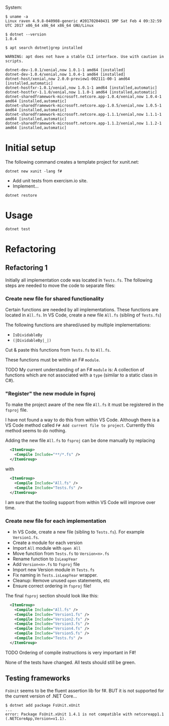 System:
```
$ uname -a
Linux raven 4.9.8-040908-generic #201702040431 SMP Sat Feb 4 09:32:59 UTC 2017 x86_64 x86_64 x86_64 GNU/Linux

$ dotnet --version
1.0.4

$ apt search dotnet|grep installed

WARNING: apt does not have a stable CLI interface. Use with caution in scripts.

dotnet-dev-1.0.1/xenial,now 1.0.1-1 amd64 [installed]
dotnet-dev-1.0.4/xenial,now 1.0.4-1 amd64 [installed]
dotnet-host/xenial,now 2.0.0-preview1-002111-00-1 amd64 [installed,automatic]
dotnet-hostfxr-1.0.1/xenial,now 1.0.1-1 amd64 [installed,automatic]
dotnet-hostfxr-1.1.0/xenial,now 1.1.0-1 amd64 [installed,automatic]
dotnet-sharedframework-microsoft.netcore.app-1.0.4/xenial,now 1.0.4-1 amd64 [installed,automatic]
dotnet-sharedframework-microsoft.netcore.app-1.0.5/xenial,now 1.0.5-1 amd64 [installed,automatic]
dotnet-sharedframework-microsoft.netcore.app-1.1.1/xenial,now 1.1.1-1 amd64 [installed,automatic]
dotnet-sharedframework-microsoft.netcore.app-1.1.2/xenial,now 1.1.2-1 amd64 [installed,automatic]
```

# Initial setup

The following command creates a template project for xunit.net:
```
dotnet new xunit -lang f#
```

- Add unit tests from exercism.io site.
- Implement...

```
dotnet restore
```

# Usage

```
dotnet test
```

# Refactoring

## Refactoring 1

Initially all implementation code was located in `Tests.fs`. The following steps are needed to move the code to separate files:

### Create new file for shared functionality

Certain functions are needed by all implementations. These functions are located in `All.fs`. In VS Code, create a new file `All.fs` (sibling of `Tests.fs`)

The following functions are shared/used by multiple implementations:

- `IsDividableBy`
- `(|DividableBy|_|)`

Cut & paste this functions from `Tests.fs` to `All.fs`.

These functions must be within an F# `module`.

TODO My current understanding of an F# `module` is: A collection of functions which are not associated with a `type` (similar to a static class in C#).

### "Register" the new module in fsproj

To make the project aware of the new file `All.fs` it must be registered in the `fsproj` file.

I have not found a way to do this from within VS Code. Although there is a VS Code method called `F# Add current file to project`. Currently this method seems to do nothing.

Adding the new file `All.fs` to `fsproj` can be done manually by replacing 

```xml
  <ItemGroup>
    <Compile Include="**/*.fs" />
  </ItemGroup>
```
with

```xml
  <ItemGroup>
    <Compile Include="All.fs" />
    <Compile Include="Tests.fs" />
  </ItemGroup>
```
I am sure that the tooling support from within VS Code will improve over time.

### Create new file for each implementation

- In VS Code, create a new file (sibling to `Tests.fs`). For example `Version1.fs`.
- Create a module for each version
- Import `All` module with `open All`
- Move function from `Tests.fs` to `Version<n>.fs`
- Rename function to `IsLeapYear`
- Add `Version<n>.fs` to `fsproj` file
- Import new Version module in `Tests.fs`
- Fix naming in `Tests.isLeapYear` wrapper.
- Cleanup: Remove unused `open` statements, etc
- Ensure correct ordering in `fsproj` file!

The final `fsproj` section should look like this:

```xml
  <ItemGroup>
    <Compile Include="All.fs" />
    <Compile Include="Version1.fs" />
    <Compile Include="Version2.fs" />
    <Compile Include="Version3.fs" />
    <Compile Include="Version4.fs" />
    <Compile Include="Version5.fs" />
    <Compile Include="Tests.fs" />
  </ItemGroup>
```

TODO Ordering of compile instructions is very important in F#!

None of the tests have changed. All tests should still be green.

## Testing frameworks

`FsUnit` seems to be the fluent assertion lib for f#. BUT it is not supported for the current version of .NET Core...

```
$ dotnet add package FsUnit.xUnit
...
error: Package FsUnit.xUnit 1.4.1 is not compatible with netcoreapp1.1 (.NETCoreApp,Version=v1.1).
```
